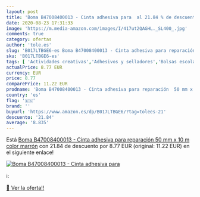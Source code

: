 ```yaml
---
layout: post
title: 'Boma B47008400013 - Cinta adhesiva para  al 21.84 % de descuento'
date: 2020-08-23 17:31:33
image: 'https://m.media-amazon.com/images/I/417ut2QAGHL._SL400_.jpg'
comments: true
category: ofertas
author: 'tole.es'
slug: 'B017LTBGE6-es Boma B47008400013 - Cinta adhesiva para reparación 50 mm x...'
sku: 'B017LTBGE6-es'
tags: [ 'Actividades creativas','Adhesivos y selladores','Bolsas escolares','Bricolaje y herramientas','Cuchillos de cocina','Equipaje','Ferretería','Hogar y cocina','Juegos de cuchillos de cocina','Juguetes','Juguetes y juegos','Lápices de colores para niños','Material de escritura y dibujo para niños','Mochilas, estuches y sets escolares','Pegamentos instantáneos','Utensilios de cocina','adhesiva','cinta', ]
actualPrice: 8.77 EUR
currency: EUR
price: 8.77
comparePrice: 11.22 EUR
prodname: 'Boma B47008400013 - Cinta adhesiva para reparación  50 mm x 10 m   color marrón'
country: 'es'
flag: '🇪🇸'
brand: ''
buyurl: 'https://www.amazon.es/dp/B017LTBGE6/?tag=tolees-21'
descuento: '21.84'
average: '8.835'
---
```


Está [Boma B47008400013 - Cinta adhesiva para reparación  50 mm x 10 m   color marrón](https://www.amazon.es/dp/B017LTBGE6/?tag=tolees-21) con 21.84 de descuento por 8.77 EUR (original: 11.22 EUR) en el siguiente enlace!

[![Boma B47008400013 - Cinta adhesiva para ](https://m.media-amazon.com/images/I/417ut2QAGHL._SL400_.jpg)](https://www.amazon.es/dp/B017LTBGE6/?tag=tolees-21)

ℹ️:


[🛒 Ver la oferta!!](https://www.amazon.es/dp/B017LTBGE6/?tag=tolees-21)
